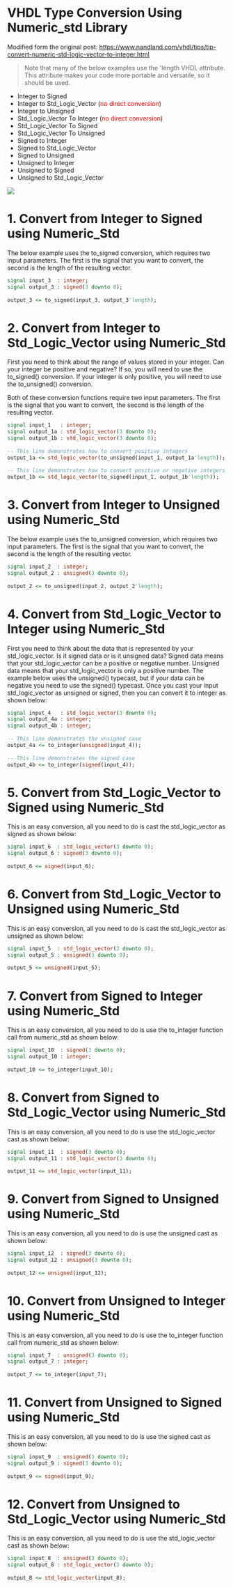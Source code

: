 VHDL Type Conversion Using Numeric_std Library
===

Modified form the original post: https://www.nandland.com/vhdl/tips/tip-convert-numeric-std-logic-vector-to-integer.html

>Note that many of the below examples use the 'length VHDL attribute. This attribute makes your code more portable and versatile, so it should be used.

- Integer to Signed
- Integer to Std_Logic_Vector (<font color=red>no direct conversion</font>)
- Integer to Unsigned
- Std_Logic_Vector To Integer (<font color=red>no direct conversion</font>)
- Std_Logic_Vector To Signed
- Std_Logic_Vector To Unsigned
- Signed to Integer
- Signed to Std_Logic_Vector
- Signed to Unsigned
- Unsigned to Integer
- Unsigned to Signed
- Unsigned to Std_Logic_Vector

![](https://www.doulos.com/media/1486/numeric_std_conversions.gif)


# 1. Convert from Integer to Signed using Numeric_Std

The below example uses the to_signed conversion, which requires two input parameters. The first is the signal that you want to convert, the second is the length of the resulting vector.

```VHDL
signal input_3  : integer;
signal output_3 : signed(3 downto 0);
   
output_3 <= to_signed(input_3, output_3'length);
```

# 2. Convert from Integer to Std_Logic_Vector using Numeric_Std

First you need to think about the range of values stored in your integer. Can your integer be positive and negative? If so, you will need to use the to_signed() conversion. If your integer is only positive, you will need to use the to_unsigned() conversion.

Both of these conversion functions require two input parameters. The first is the signal that you want to convert, the second is the length of the resulting vector.

```VHDL
signal input_1   : integer;
signal output_1a : std_logic_vector(3 downto 0);
signal output_1b : std_logic_vector(3 downto 0);
   
-- This line demonstrates how to convert positive integers
output_1a <= std_logic_vector(to_unsigned(input_1, output_1a'length));
 
-- This line demonstrates how to convert positive or negative integers
output_1b <= std_logic_vector(to_signed(input_1, output_1b'length));
```

# 3. Convert from Integer to Unsigned using Numeric_Std

The below example uses the to_unsigned conversion, which requires two input parameters. The first is the signal that you want to convert, the second is the length of the resulting vector.

```VHDL
signal input_2  : integer;
signal output_2 : unsigned(3 downto 0);
   
output_2 <= to_unsigned(input_2, output_2'length);
```

# 4. Convert from Std_Logic_Vector to Integer using Numeric_Std

First you need to think about the data that is represented by your std_logic_vector. Is it signed data or is it unsigned data? Signed data means that your std_logic_vector can be a positive or negative number. Unsigned data means that your std_logic_vector is only a positive number. The example below uses the unsigned() typecast, but if your data can be negative you need to use the signed() typecast. Once you cast your input std_logic_vector as unsigned or signed, then you can convert it to integer as shown below:

```VHDL
signal input_4   : std_logic_vector(3 downto 0);
signal output_4a : integer;
signal output_4b : integer;
   
-- This line demonstrates the unsigned case
output_4a <= to_integer(unsigned(input_4));
 
-- This line demonstrates the signed case
output_4b <= to_integer(signed(input_4));
```

# 5. Convert from Std_Logic_Vector to Signed using Numeric_Std

This is an easy conversion, all you need to do is cast the std_logic_vector as signed as shown below:

```VHDL	
signal input_6  : std_logic_vector(3 downto 0);
signal output_6 : signed(3 downto 0);
 
output_6 <= signed(input_6);
```

# 6. Convert from Std_Logic_Vector to Unsigned using Numeric_Std

This is an easy conversion, all you need to do is cast the std_logic_vector as unsigned as shown below:

```VHDL	
signal input_5  : std_logic_vector(3 downto 0);
signal output_5 : unsigned(3 downto 0);
   
output_5 <= unsigned(input_5);
```

# 7. Convert from Signed to Integer using Numeric_Std

This is an easy conversion, all you need to do is use the to_integer function call from numeric_std as shown below:

```VHDL	
signal input_10  : signed(3 downto 0);
signal output_10 : integer;
 
output_10 <= to_integer(input_10);
```

# 8. Convert from Signed to Std_Logic_Vector using Numeric_Std

This is an easy conversion, all you need to do is use the std_logic_vector cast as shown below:

```VHDL	
signal input_11  : signed(3 downto 0);
signal output_11 : std_logic_vector(3 downto 0);
 
output_11 <= std_logic_vector(input_11);
```

# 9. Convert from Signed to Unsigned using Numeric_Std

This is an easy conversion, all you need to do is use the unsigned cast as shown below:

```VHDL	
signal input_12  : signed(3 downto 0);
signal output_12 : unsigned(3 downto 0);
   
output_12 <= unsigned(input_12);
```

# 10. Convert from Unsigned to Integer using Numeric_Std

This is an easy conversion, all you need to do is use the to_integer function call from numeric_std as shown below:

```	VHDL
signal input_7  : unsigned(3 downto 0);
signal output_7 : integer;
 
output_7 <= to_integer(input_7);
```

# 11. Convert from Unsigned to Signed using Numeric_Std

This is an easy conversion, all you need to do is use the signed cast as shown below:

```VHDL	
signal input_9  : unsigned(3 downto 0);
signal output_9 : signed(3 downto 0);
 
output_9 <= signed(input_9);
```

# 12. Convert from Unsigned to Std_Logic_Vector using Numeric_Std

This is an easy conversion, all you need to do is use the std_logic_vector cast as shown below:

```VHDL
signal input_8  : unsigned(3 downto 0);
signal output_8 : std_logic_vector(3 downto 0);
 
output_8 <= std_logic_vector(input_8);
```

